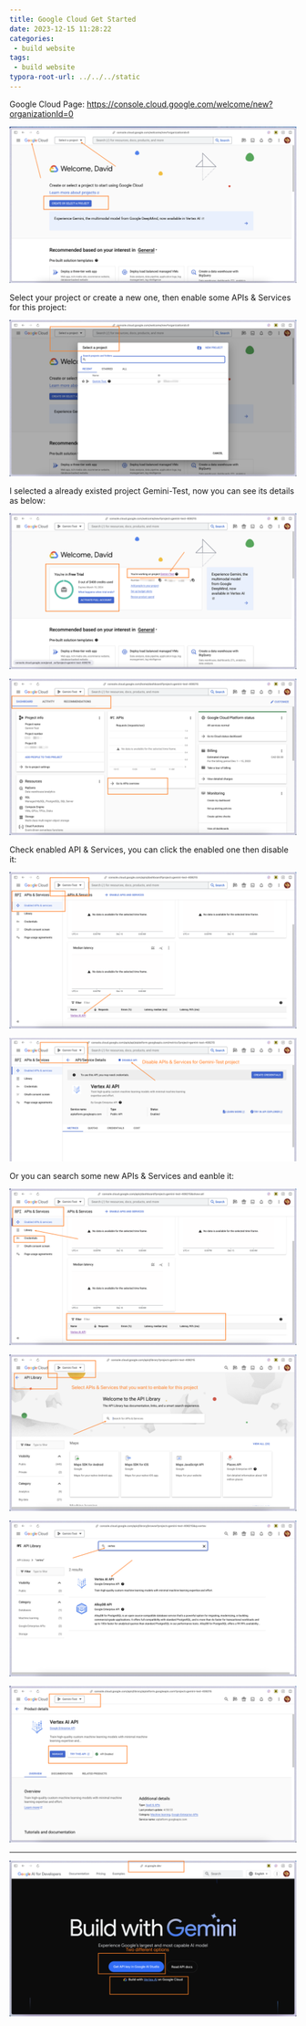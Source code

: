```yaml
---
title: Google Cloud Get Started
date: 2023-12-15 11:28:22
categories:
 - build website
tags:
 - build website
typora-root-url: ../../../static
---
```


Google Cloud Page: https://console.cloud.google.com/welcome/new?organizationId=0

![001](/009-google-cloud/001.png)

Select your project or create a new one, then enable some APIs & Services for this project:

![002](/009-google-cloud/002.png)

I selected a already existed project Gemini-Test, now you can see its details as below:

![003](/009-google-cloud/003.png)

![004](/009-google-cloud/004.png)

Check enabled API & Services, you can click the enabled one then disable it:

![009](/009-google-cloud/009.png)

![010](/009-google-cloud/010.png)

Or you can search some new APIs & Services and eanble it:

![005](/009-google-cloud/005.png)

![006](/009-google-cloud/006.png)

![007](/009-google-cloud/007.png)

![008](/009-google-cloud/008.png)

---

![ee](/009-google-cloud/ee.png)
